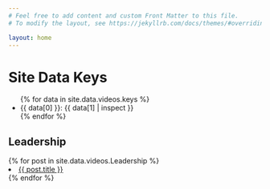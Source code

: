 ```yaml
---
# Feel free to add content and custom Front Matter to this file.
# To modify the layout, see https://jekyllrb.com/docs/themes/#overriding-theme-defaults

layout: home
---
```


<h1>Site Data Keys</h1>
<ul>
{% for data in site.data.videos.keys %}
  <li>{{ data[0] }}: {{ data[1] | inspect }}</li>
{% endfor %}
</ul>

<h2>Leadership</h2>
{% for post in site.data.videos.Leadership %}
<li><a href="{{ post.link }}" target="_blank">{{ post.title }}</a></li>
{% endfor %}
